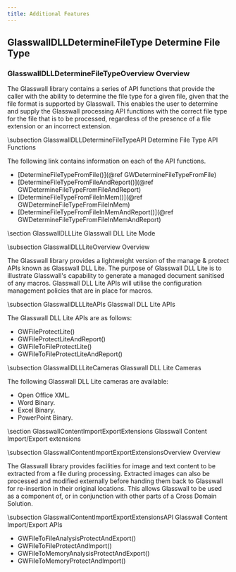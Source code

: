 ```yaml
---
title: Additional Features
---
```


## GlasswallDLLDetermineFileType Determine File Type

### GlasswallDLLDetermineFileTypeOverview Overview

The Glasswall library contains a series of API functions that provide the caller with the ability to determine the file type for a given file, given that the file format is supported by Glasswall. This enables the user to determine and supply the Glasswall processing API functions with the correct file type for the file that is to be processed, regardless of the presence of a file extension or an incorrect extension.

\subsection GlasswallDLLDetermineFileTypeAPI Determine File Type API Functions

The following link contains information on each of the API functions.

- [DetermineFileTypeFromFile()](@ref GWDetermineFileTypeFromFile)
- [DetermineFileTypeFromFileAndReport()](@ref GWDetermineFileTypeFromFileAndReport)
- [DetermineFileTypeFromFileInMem()](@ref GWDetermineFileTypeFromFileInMem)
- [DetermineFileTypeFromFileInMemAndReport()](@ref GWDetermineFileTypeFromFileInMemAndReport)

\section GlasswallDLLLite Glasswall DLL Lite Mode

\subsection GlasswallDLLLiteOverview Overview

The Glasswall library provides a lightweight version of the manage & protect APIs known as Glasswall DLL Lite.  The purpose of Glasswall DLL Lite is to illustrate Glasswall's capability to generate a managed document sanitised of any macros.  Glasswall DLL Lite APIs will utilise the configuration management policies that are in place for macros.

\subsection GlasswallDLLLiteAPIs Glasswall DLL Lite APIs

The Glasswall DLL Lite APIs are as follows:

-  GWFileProtectLite()
-  GWFileProtectLiteAndReport()
-  GWFileToFileProtectLite()
-  GWFileToFileProtectLiteAndReport() 

\subsection GlasswallDLLLiteCameras Glasswall DLL Lite Cameras

The following Glasswall DLL Lite cameras are available:

- Open Office XML.
- Word Binary.
- Excel Binary.
- PowerPoint Binary.

\section GlasswallContentImportExportExtensions Glasswall Content Import/Export extensions

\subsection GlasswallContentImportExportExtensionsOverview Overview

The Glasswall library provides facilities for image and text content to be extracted from a file during processing. Extracted images can also be processed and modified externally before handing them back to Glasswall for re-insertion in their original locations. This allows Glasswall to be used as a component of, or in conjunction with other parts of a Cross Domain Solution.

\subsection GlasswallContentImportExportExtensionsAPI Glasswall Content Import/Export APIs 

-  GWFileToFileAnalysisProtectAndExport()
-  GWFileToFileProtectAndImport()
-  GWFileToMemoryAnalysisProtectAndExport()
-  GWFileToMemoryProtectAndImport()


